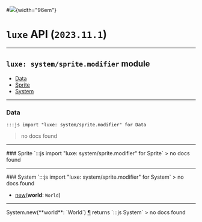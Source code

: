 #![](../../../../../../images/luxe-dark.svg){width="96em"}

# `luxe` API (`2023.11.1`)  


---

## `luxe: system/sprite.modifier` module

- [Data](#data)   
- [Sprite](#sprite)   
- [System](#system)   

---

### Data
`:::js import "luxe: system/sprite.modifier" for Data`
> no docs found


<hr/>
### Sprite
`:::js import "luxe: system/sprite.modifier" for Sprite`
> no docs found


<hr/>
### System
`:::js import "luxe: system/sprite.modifier" for System`
> no docs found

- [new](#System.new)(**world**: `World`)

<hr/>
<endpoint module="luxe: system/sprite.modifier" class="System" signature="new(world : World)"></endpoint>
<signature id="System.new">System.new(**world**: `World`)
<a class="headerlink" href="#System.new" title="Permanent link">¶</a></signature>
<span class='api_ret'>returns</span> `:::js System`
> no docs found   

